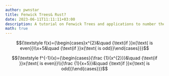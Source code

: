 ```yaml
---
author: pwnstar
title: Fenwick Trees& Rust?
date: 2023-06-11T11:11:11+03:00
description: A tutorial on Fenwick Trees and applications to number theory
math: true
---
```


$${\textstyle f(x)={\begin{cases}x^{2}&\quad {\text{if }}x{\text{ is even}}\\x+5&\quad {\text{if }}x{\text{ is odd}}\end{cases}}}$$

$${\textstyle f^{-1}(x)={\begin{cases}{\frac {1}{x^{2}}}&\quad {\text{if }}x{\text{ is even}}\\{\frac {1}{x+5}}&\quad {\text{if }}x{\text{ is odd}}\end{cases}}}$$